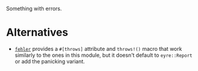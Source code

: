 Something with errors.

# Alternatives

- [`fehler`](https://docs.rs/fehler/latest/fehler/) provides a `#[throws]`
  attribute and `throws!()` macro that work similarly to the ones in this
  module, but it doesn't default to `eyre::Report` or add the panicking variant.
